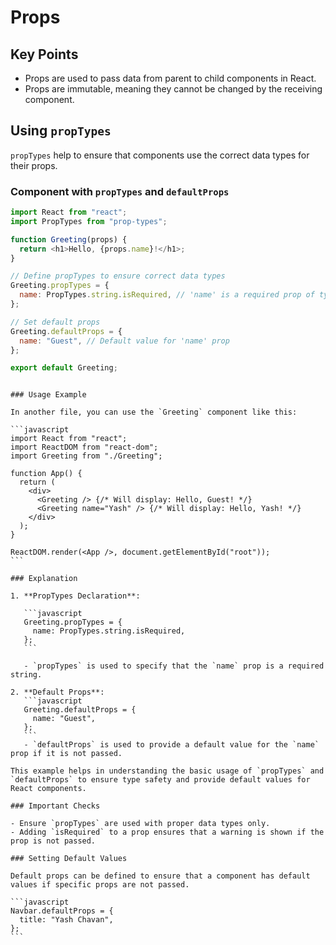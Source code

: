# Props

## Key Points

- Props are used to pass data from parent to child components in React.
- Props are immutable, meaning they cannot be changed by the receiving component.

## Using `propTypes`

`propTypes` help to ensure that components use the correct data types for their props.

### Component with `propTypes` and `defaultProps`

```javascript
import React from "react";
import PropTypes from "prop-types";

function Greeting(props) {
  return <h1>Hello, {props.name}!</h1>;
}

// Define propTypes to ensure correct data types
Greeting.propTypes = {
  name: PropTypes.string.isRequired, // 'name' is a required prop of type string
};

// Set default props
Greeting.defaultProps = {
  name: "Guest", // Default value for 'name' prop
};

export default Greeting;
```

````

### Usage Example

In another file, you can use the `Greeting` component like this:

```javascript
import React from "react";
import ReactDOM from "react-dom";
import Greeting from "./Greeting";

function App() {
  return (
    <div>
      <Greeting /> {/* Will display: Hello, Guest! */}
      <Greeting name="Yash" /> {/* Will display: Hello, Yash! */}
    </div>
  );
}

ReactDOM.render(<App />, document.getElementById("root"));
```

### Explanation

1. **PropTypes Declaration**:

   ```javascript
   Greeting.propTypes = {
     name: PropTypes.string.isRequired,
   };
   ```

   - `propTypes` is used to specify that the `name` prop is a required string.

2. **Default Props**:
   ```javascript
   Greeting.defaultProps = {
     name: "Guest",
   };
   ```
   - `defaultProps` is used to provide a default value for the `name` prop if it is not passed.

This example helps in understanding the basic usage of `propTypes` and `defaultProps` to ensure type safety and provide default values for React components.

### Important Checks

- Ensure `propTypes` are used with proper data types only.
- Adding `isRequired` to a prop ensures that a warning is shown if the prop is not passed.

### Setting Default Values

Default props can be defined to ensure that a component has default values if specific props are not passed.

```javascript
Navbar.defaultProps = {
  title: "Yash Chavan",
};
```

````
